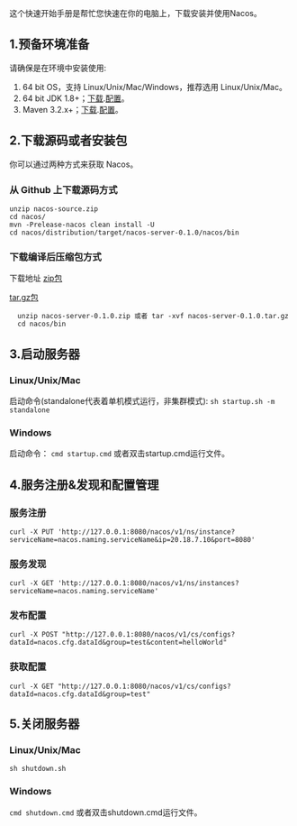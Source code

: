 这个快速开始手册是帮忙您快速在你的电脑上，下载安装并使用Nacos。

## 1.预备环境准备
请确保是在环境中安装使用:

1. 64 bit OS，支持 Linux/Unix/Mac/Windows，推荐选用 Linux/Unix/Mac。
2. 64 bit JDK 1.8+；[下载](http://www.oracle.com/technetwork/java/javase/downloads/jdk8-downloads-2133151.html).[配置](https://docs.oracle.com/cd/E19182-01/820-7851/inst_cli_jdk_javahome_t/)。
3. Maven 3.2.x+；[下载](https://maven.apache.org/download.cgi).[配置](https://maven.apache.org/settings.html)。

## 2.下载源码或者安装包
你可以通过两种方式来获取 Nacos。

### 从 Github 上下载源码方式

```
unzip nacos-source.zip
cd nacos/
mvn -Prelease-nacos clean install -U  
cd nacos/distribution/target/nacos-server-0.1.0/nacos/bin
```
  
### 下载编译后压缩包方式
下载地址 
[zip包](https://pan.baidu.com/s/1HJIJrbuOz2TpvSQFEIv6aw)

[tar.gz包](https://pan.baidu.com/s/1612GZZcp84ponzhc_dz5QA)

```
  unzip nacos-server-0.1.0.zip 或者 tar -xvf nacos-server-0.1.0.tar.gz
  cd nacos/bin
```  

## 3.启动服务器
### Linux/Unix/Mac 
启动命令(standalone代表着单机模式运行，非集群模式):
`sh startup.sh -m standalone`

### Windows
启动命令：
`cmd startup.cmd`
或者双击startup.cmd运行文件。

## 4.服务注册&发现和配置管理
### 服务注册
`curl -X PUT 'http://127.0.0.1:8080/nacos/v1/ns/instance?serviceName=nacos.naming.serviceName&ip=20.18.7.10&port=8080'`

### 服务发现
`curl -X GET 'http://127.0.0.1:8080/nacos/v1/ns/instances?serviceName=nacos.naming.serviceName'`

### 发布配置
`curl -X POST "http://127.0.0.1:8080/nacos/v1/cs/configs?dataId=nacos.cfg.dataId&group=test&content=helloWorld"`

### 获取配置
`curl -X GET "http://127.0.0.1:8080/nacos/v1/cs/configs?dataId=nacos.cfg.dataId&group=test"`

## 5.关闭服务器
### Linux/Unix/Mac 
`sh shutdown.sh`

### Windows
`cmd shutdown.cmd`
或者双击shutdown.cmd运行文件。
